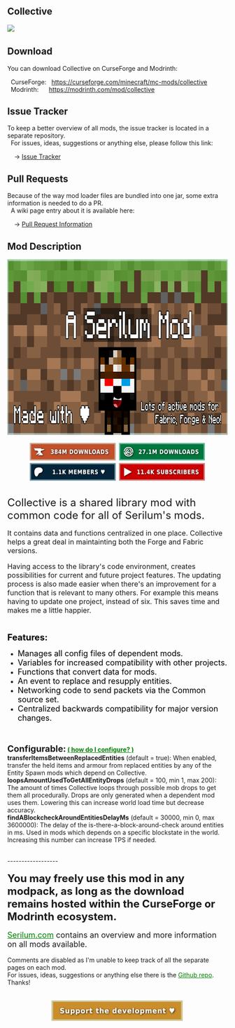 <h2>Collective</h2>

<p><a href="https://github.com/Serilum/Collective"><img src="https://serilum.com/assets/data/logo/collective.png"></a></p><h2>Download</h2>

<p>You can download Collective on CurseForge and Modrinth:</p><p>&nbsp;&nbsp;CurseForge: &nbsp;&nbsp;<a href="https://curseforge.com/minecraft/mc-mods/collective">https://curseforge.com/minecraft/mc-mods/collective</a><br>&nbsp;&nbsp;Modrinth: &nbsp;&nbsp;&nbsp;&nbsp;&nbsp;<a href="https://modrinth.com/mod/collective">https://modrinth.com/mod/collective</a></p>

<h2>Issue Tracker</h2>

<p>To keep a better overview of all mods, the issue tracker is located in a separate repository.<br>&nbsp;&nbsp;For issues, ideas, suggestions or anything else, please follow this link:</p>

<p>&nbsp;&nbsp;&nbsp;&nbsp;-> <a href="https://serilum.com/url/issue-tracker">Issue Tracker</a></p>

<h2>Pull Requests</h2>

<p>Because of the way mod loader files are bundled into one jar, some extra information is needed to do a PR.<br>&nbsp;&nbsp;A wiki page entry about it is available here:</p>

<p>&nbsp;&nbsp;&nbsp;&nbsp;-> <a href="https://serilum.com/url/pull-requests">Pull Request Information</a></p>

<h2>Mod Description</h2>

<p style="text-align:center"><a href="https://serilum.com/" rel="nofollow"><img src="https://github.com/Serilum/.cdn/raw/main/description/header/header.png" alt="" width="838" height="400"></a></p>
<p style="text-align:center"><a href="https://curseforge.com/members/serilum/projects" target="_blank" rel="nofollow"><img src="https://raw.githubusercontent.com/Serilum/.data-workflow/main/badges/svg/curseforge.svg" width="200"></a> <a href="https://modrinth.com/user/Serilum" target="_blank" rel="nofollow"><img src="https://raw.githubusercontent.com/Serilum/.data-workflow/main/badges/svg/modrinth.svg" width="200"></a> <a href="https://patreon.com/serilum" target="_blank" rel="nofollow"><img src="https://raw.githubusercontent.com/Serilum/.data-workflow/main/badges/svg/patreon.svg" width="200"></a> <a href="https://youtube.com/@serilum" target="_blank" rel="nofollow"><img src="https://raw.githubusercontent.com/Serilum/.data-workflow/main/badges/svg/youtube.svg" width="200"></a></p>
<p><br><span style="font-size:24px">Collective is a shared library mod with common code for all of Serilum's mods. </span></p>
<p style="font-size:16px">It contains data and functions centralized in one place. Collective helps a great deal in maintainting both the Forge and Fabric versions.</p>
<p style="font-size:16px">Having access to the library's code environment, creates possibilities for current and future project features. The updating process is also made easier when there's an improvement for a function that is relevant to many others. For example this means having to update one project, instead of six. This saves time and makes me a little happier.</p>
<p>&nbsp;<span style="font-size:20px;font-weight:bolder;color:#000"><br>Features:</span></p>
<ul>
<li><span style="font-size:18px;color:#000">Manages all config files of dependent mods.<br></span></li>
<li><span style="font-size:18px;color:#000">Variables for increased compatibility with other projects.</span></li>
<li><span style="font-size:18px;color:#000">Functions that convert data for mods.</span></li>
<li><span style="font-size:18px;color:#000">An event to replace and resupply entities.</span></li>
<li><span style="font-size:18px;color:#000">Networking code to send packets via the Common source set.</span></li>
<li><span style="font-size:18px;color:#000">Centralized backwards compatibility for major version changes.</span></li>
</ul>
<p><br><br><strong><span style="font-size:20px">Configurable:</span> <span style="color:#008000;font-size:14px"><a style="color:#008000" href="https://github.com/Serilum/.information/wiki/how-to-configure-mods" rel="nofollow">(&nbsp;how do I configure?&nbsp;)</a></span></strong><strong><br>transferItemsBetweenReplacedEntities</strong>&nbsp;(default = true): When enabled, transfer the held items and armour from replaced entities by any of the Entity Spawn mods which depend on Collective.<br><strong>loopsAmountUsedToGetAllEntityDrops</strong>&nbsp;(default = 100, min 1, max 200): The amount of times Collective loops through possible mob drops to get them all procedurally. Drops are only generated when a dependent mod uses them. Lowering this can increase world load time but decrease accuracy.<br><strong>findABlockcheckAroundEntitiesDelayMs</strong>&nbsp;(default = 30000, min 0, max 3600000): The delay of the is-there-a-block-around-check around entities in ms. Used in mods which depends on a specific blockstate in the world. Increasing this number can increase TPS if needed.</p>
<p><br>------------------<br><br><span style="font-size:24px"><strong>You may freely use this mod in any modpack, as long as the download remains hosted within the CurseForge or Modrinth ecosystem.</strong></span><br><br><span style="font-size:18px"><a style="font-size:18px;color:#008000" href="https://serilum.com/" rel="nofollow">Serilum.com</a> contains an overview and more information on all mods available.</span><br><br><span style="font-size:14px">Comments are disabled as I'm unable to keep track of all the separate pages on each mod.</span><span style="font-size:14px"><br>For issues, ideas, suggestions or anything else there is the&nbsp;<a style="font-size:14px;color:#008000" href="https://github.com/Serilum/.issue-tracker" rel="nofollow">Github repo</a>. Thanks!</span><span style="font-size:6px"><br><br></span></p>
<p style="text-align:center"><a href="https://serilum.com/donate" rel="nofollow"><img src="https://github.com/Serilum/.cdn/raw/main/description/projects/support.svg" alt="" width="306" height="50"></a></p>